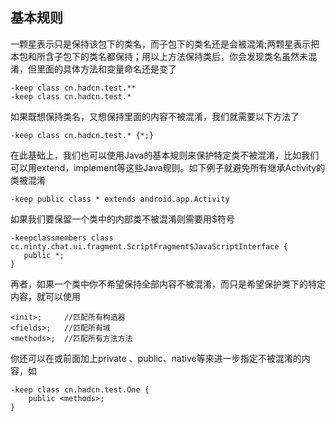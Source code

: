 ## 基本规则

一颗星表示只是保持该包下的类名，而子包下的类名还是会被混淆;两颗星表示把本包和所含子包下的类名都保持；用以上方法保持类后，你会发现类名虽然未混淆，但里面的具体方法和变量命名还是变了

```
-keep class cn.hadcn.test.**
-keep class cn.hadcn.test.*
```


如果既想保持类名，又想保持里面的内容不被混淆，我们就需要以下方法了

``
-keep class cn.hadcn.test.* {*;}
``

在此基础上，我们也可以使用Java的基本规则来保护特定类不被混淆，比如我们可以用extend，implement等这些Java规则。如下例子就避免所有继承Activity的类被混淆

``
-keep public class * extends android.app.Activity
``

如果我们要保留一个类中的内部类不被混淆则需要用$符号

```
-keepclassmembers class cc.ninty.chat.ui.fragment.ScriptFragment$JavaScriptInterface {
   public *;
}
```

再者，如果一个类中你不希望保持全部内容不被混淆，而只是希望保护类下的特定内容，就可以使用

```
<init>;     //匹配所有构造器
<fields>;   //匹配所有域
<methods>;  //匹配所有方法方法
```

你还可以在<fields>或<methods>前面加上private 、public、native等来进一步指定不被混淆的内容，如

```
-keep class cn.hadcn.test.One {
    public <methods>;
}
```